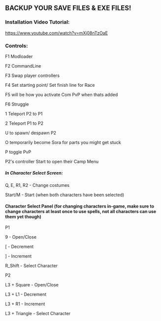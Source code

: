 ## BACKUP YOUR SAVE FILES & EXE FILES!

### Installation Video Tutorial:

https://www.youtube.com/watch?v=mXj08nTzOaE

### Controls:
 
F1 Modloader

F2 CommandLine

F3 Swap player controllers

F4 Set starting point/ Set finish line for Race

F5 will be how you activate Com PvP when thats added

F6 Struggle

1 Teleport P2 to P1

2 Teleport P1 to P2

U to spawn/ despawn P2

O temporarily become Sora for parts you might get stuck

P toggle PvP

P2's controller Start to open their Camp Menu

##### In Character Select Screen:

Q, E, R1, R2 - Change costumes

Start/M - Start (when both characters have been selected)

#### Character Select Panel (for changing characters in-game, make sure to change characters at least once to use spells, not all characters can use them yet though)

P1

9 - Open/Close

[ - Decrement

] - Increment

R_Shift - Select Character

P2

L3 + Square - Open/Close

L3 + L1 - Decrement

L3 + R1 - Increment

L3 + Triangle - Select Character 

